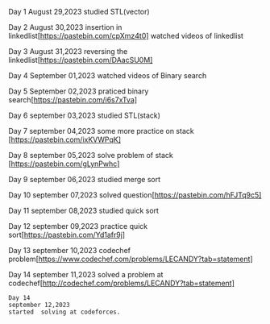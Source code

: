 Day 1
August 29,2023
studied STL(vector)

Day 2
August 30,2023
insertion in linkedlist[https://pastebin.com/cpXmz4t0]
watched videos of linkedlist

Day 3
August 31,2023
reversing the linkedlist[https://pastebin.com/DAacSU0M]


Day 4
September 01,2023
watched videos of Binary search 

Day 5
September 02,2023
praticed binary search[https://pastebin.com/i6s7xTva]

Day 6
september 03,2023
studied STL(stack)

Day 7
september 04,2023
some  more practice on stack
[https://pastebin.com/ixKVWPqK]

Day 8
september 05,2023
solve problem of stack
[https://pastebin.com/gLynPwhc]

Day 9
september 06,2023
 studied merge sort

 Day 10
 september 07,2023
 solved question[https://pastebin.com/hFJTq9c5]

 Day 11
 september 08,2023
  studied quick sort 

 Day 12
september 09,2023 
practice quick sort[https://pastebin.com/Yd1afr9j]

Day 13
september 10,2023
codechef problem[https://www.codechef.com/problems/LECANDY?tab=statement]

   Day 14
    september 11,2023
    solved a problem at codechef[http://codechef.com/problems/LECANDY?tab=statement]

    Day 14 
    september 12,2023
    started  solving at codeforces.
